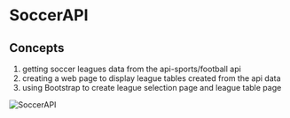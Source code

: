 # SoccerAPI

## Concepts

1. getting soccer leagues data from the api-sports/football api
2. creating a web page to display league tables created from the api data 
3. using Bootstrap to create league selection page and league table page

![SoccerAPI](https://user-images.githubusercontent.com/97305160/223229983-87eb8bc6-407f-4be7-8cd4-cb04b9289679.gif)
